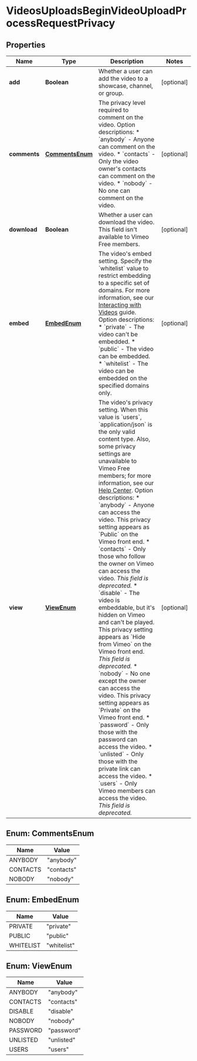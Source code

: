 

# VideosUploadsBeginVideoUploadProcessRequestPrivacy


## Properties

| Name | Type | Description | Notes |
|------------ | ------------- | ------------- | -------------|
|**add** | **Boolean** | Whether a user can add the video to a showcase, channel, or group. |  [optional] |
|**comments** | [**CommentsEnum**](#CommentsEnum) | The privacy level required to comment on the video.  Option descriptions:  * &#x60;anybody&#x60; - Anyone can comment on the video.  * &#x60;contacts&#x60; - Only the video owner&#39;s contacts can comment on the video.  * &#x60;nobody&#x60; - No one can comment on the video.  |  [optional] |
|**download** | **Boolean** | Whether a user can download the video. This field isn&#39;t available to Vimeo Free members. |  [optional] |
|**embed** | [**EmbedEnum**](#EmbedEnum) | The video&#39;s embed setting. Specify the &#x60;whitelist&#x60; value to restrict embedding to a specific set of domains. For more information, see our [Interacting with Videos](https://developer.vimeo.com/api/guides/videos/interact#set-off-site-privacy) guide.  Option descriptions:  * &#x60;private&#x60; - The video can&#39;t be embedded.  * &#x60;public&#x60; - The video can be embedded.  * &#x60;whitelist&#x60; - The video can be embedded on the specified domains only.  |  [optional] |
|**view** | [**ViewEnum**](#ViewEnum) | The video&#39;s privacy setting. When this value is &#x60;users&#x60;, &#x60;application/json&#x60; is the only valid content type. Also, some privacy settings are unavailable to Vimeo Free members; for more information, see our [Help Center](https://vimeo.zendesk.com/hc/en-us/articles/224817847).  Option descriptions:  * &#x60;anybody&#x60; - Anyone can access the video. This privacy setting appears as &#x60;Public&#x60; on the Vimeo front end.  * &#x60;contacts&#x60; - Only those who follow the owner on Vimeo can access the video. _This field is deprecated._  * &#x60;disable&#x60; - The video is embeddable, but it&#39;s hidden on Vimeo and can&#39;t be played. This privacy setting appears as &#x60;Hide from Vimeo&#x60; on the Vimeo front end. _This field is deprecated._  * &#x60;nobody&#x60; - No one except the owner can access the video. This privacy setting appears as &#x60;Private&#x60; on the Vimeo front end.  * &#x60;password&#x60; - Only those with the password can access the video.  * &#x60;unlisted&#x60; - Only those with the private link can access the video.  * &#x60;users&#x60; - Only Vimeo members can access the video. _This field is deprecated._  |  [optional] |



## Enum: CommentsEnum

| Name | Value |
|---- | -----|
| ANYBODY | &quot;anybody&quot; |
| CONTACTS | &quot;contacts&quot; |
| NOBODY | &quot;nobody&quot; |



## Enum: EmbedEnum

| Name | Value |
|---- | -----|
| PRIVATE | &quot;private&quot; |
| PUBLIC | &quot;public&quot; |
| WHITELIST | &quot;whitelist&quot; |



## Enum: ViewEnum

| Name | Value |
|---- | -----|
| ANYBODY | &quot;anybody&quot; |
| CONTACTS | &quot;contacts&quot; |
| DISABLE | &quot;disable&quot; |
| NOBODY | &quot;nobody&quot; |
| PASSWORD | &quot;password&quot; |
| UNLISTED | &quot;unlisted&quot; |
| USERS | &quot;users&quot; |



